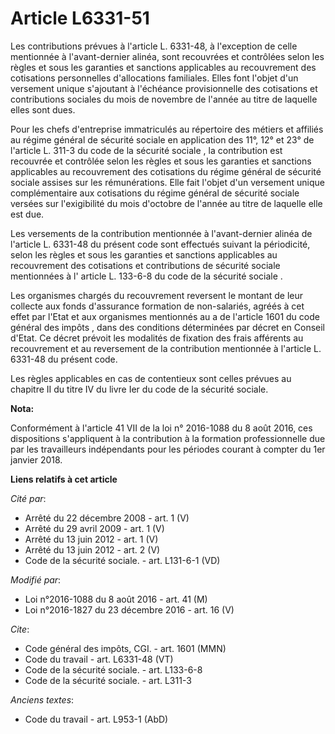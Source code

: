# Article L6331-51

Les contributions prévues à l'article L. 6331-48, à l'exception de celle mentionnée à l'avant-dernier alinéa, sont recouvrées
et contrôlées selon les règles et sous les garanties et sanctions applicables au recouvrement des cotisations personnelles
d'allocations familiales. Elles font l'objet d'un versement unique s'ajoutant à l'échéance provisionnelle des cotisations et
contributions sociales du mois de novembre de l'année au titre de laquelle elles sont dues. 

Pour les chefs d'entreprise immatriculés au répertoire des métiers et affiliés au régime général de sécurité sociale en
application des 
11°, 12° et 23° de l'article L. 311-3 du code de la sécurité sociale
, la contribution est recouvrée et contrôlée selon les règles et sous les garanties et sanctions applicables au recouvrement
des cotisations du régime général de sécurité sociale assises sur les rémunérations. Elle fait l'objet d'un versement unique
complémentaire aux cotisations du régime général de sécurité sociale versées sur l'exigibilité du mois d'octobre de l'année
au titre de laquelle elle est due. 

Les versements de la contribution mentionnée à l'avant-dernier alinéa de l'article L. 6331-48 du présent code sont effectués
suivant la périodicité, selon les règles et sous les garanties et sanctions applicables au recouvrement des cotisations et
contributions de sécurité sociale mentionnées à l'
article L. 133-6-8 du code de la sécurité sociale
. 

Les organismes chargés du recouvrement reversent le montant de leur collecte aux fonds d'assurance formation de non-salariés,
agréés à cet effet par l'Etat et aux organismes mentionnés au 
a de l'article 1601 du code général des impôts
, dans des conditions déterminées par décret en Conseil d'Etat. Ce décret prévoit les modalités de fixation des frais
afférents au recouvrement et au reversement de la contribution mentionnée à l'article L. 6331-48 du présent code. 

Les règles applicables en cas de contentieux sont celles prévues au chapitre II du titre IV du livre Ier du code de la
sécurité sociale.

**Nota:**

Conformément à l'article 41 VII de la loi n° 2016-1088 du 8 août 2016, ces dispositions s'appliquent à la contribution à la
formation professionnelle due par les travailleurs indépendants pour les périodes courant à compter du 1er janvier 2018.

**Liens relatifs à cet article**

_Cité par_:

  - Arrêté du 22 décembre 2008 - art. 1 (V)
  - Arrêté du 29 avril 2009 - art. 1 (V)
  - Arrêté du 13 juin 2012 - art. 1 (V)
  - Arrêté du 13 juin 2012 - art. 2 (V)
  - Code de la sécurité sociale. - art. L131-6-1 (VD)

_Modifié par_:

  - Loi n°2016-1088 du 8 août 2016 - art. 41 (M)
  - Loi n°2016-1827 du 23 décembre 2016 - art. 16 (V)

_Cite_:

  - Code général des impôts, CGI. - art. 1601 (MMN)
  - Code du travail - art. L6331-48 (VT)
  - Code de la sécurité sociale. - art. L133-6-8
  - Code de la sécurité sociale. - art. L311-3

_Anciens textes_:

  - Code du travail - art. L953-1 (AbD)
